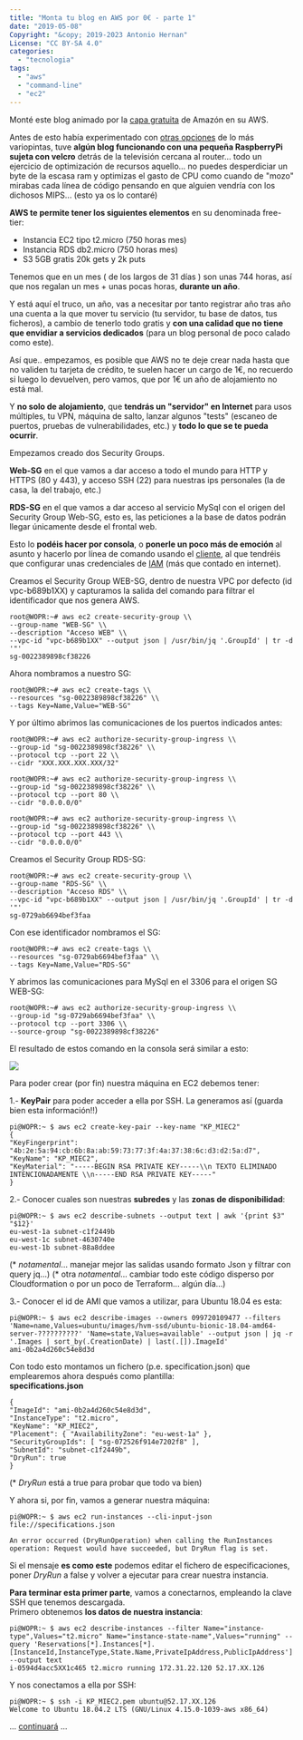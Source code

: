 ```yaml
---
title: "Monta tu blog en AWS por 0€ - parte 1"
date: "2019-05-08"
Copyright: "&copy; 2019-2023 Antonio Hernan"
License: "CC BY-SA 4.0"
categories:
  - "tecnologia"
tags:
  - "aws"
  - "command-line"
  - "ec2"
---
```


Monté este blog animado por la [capa gratuita](https://aws.amazon.com/es/free) de Amazón en su AWS.

Antes de esto había experimentado con [otras opciones](http://pruebadeconcepto.es/?p=1) de lo más variopintas, tuve **algún blog funcionando con una pequeña RaspberryPi sujeta con velcro** detrás de la televisión cercana al router... todo un ejercicio de optimización de recursos aquello... no puedes desperdiciar un byte de la escasa ram y optimizas el gasto de CPU como cuando de "mozo" mirabas cada línea de código pensando en que alguien vendría con los dichosos MIPS... (esto ya os lo contaré)

**AWS te permite tener los siguientes elementos** en su denominada free-tier:

- Instancia EC2 tipo t2.micro (750 horas mes)
- Instancia RDS db2.micro (750 horas mes)
- S3 5GB gratis 20k gets y 2k puts

Tenemos que en un mes ( de los largos de 31 días ) son unas 744 horas, así que nos regalan un mes + unas pocas horas, **durante un año**.

Y está aquí el truco, un año, vas a necesitar por tanto registrar año tras año una cuenta a la que mover tu servicio (tu servidor, tu base de datos, tus ficheros), a cambio de tenerlo todo gratis y **con una calidad que no tiene que envidiar a servicios dedicados** (para un blog personal de poco calado como este).

Así que.. empezamos, es posible que AWS no te deje crear nada hasta que no validen tu tarjeta de crédito, te suelen hacer un cargo de 1€, no recuerdo si luego lo devuelven, pero vamos, que por 1€ un año de alojamiento no está mal.

Y **no solo de alojamiento**, que **tendrás un "servidor" en Internet** para usos múltiples, tu VPN, máquina de salto, lanzar algunos "tests" (escaneo de puertos, pruebas de vulnerabilidades, etc.) y **todo lo que se te pueda ocurrir**.

Empezamos creado dos Security Groups.

**Web-SG** en el que vamos a dar acceso a todo el mundo para HTTP y HTTPS (80 y 443), y acceso SSH (22) para nuestras ips personales (la de casa, la del trabajo, etc.)

**RDS-SG** en el que vamos a dar acceso al servicio MySql con el origen del Security Group Web-SG, esto es, las peticiones a la base de datos podrán llegar únicamente desde el frontal web.

Esto lo **podéis hacer por consola**, o **ponerle un poco más de emoción** al asunto y hacerlo por línea de comando usando el [cliente](https://aws.amazon.com/es/cli/), al que tendréis que configurar unas credenciales de [IAM](https://aws.amazon.com/es/iam/) (más que contado en internet).

Creamos el Security Group WEB-SG, dentro de nuestra VPC por defecto (id vpc-b689b1XX) y capturamos la salida del comando para filtrar el identificador que nos genera AWS.
```
root@WOPR:~# aws ec2 create-security-group \\
--group-name "WEB-SG" \\
--description "Acceso WEB" \\
--vpc-id "vpc-b689b1XX" --output json | /usr/bin/jq '.GroupId' | tr -d '"'
sg-0022389898cf38226
```
Ahora nombramos a nuestro SG:

```
root@WOPR:~# aws ec2 create-tags \\
--resources "sg-0022389898cf38226" \\
--tags Key=Name,Value="WEB-SG"
```

Y por último abrimos las comunicaciones de los puertos indicados antes:

```
root@WOPR:~# aws ec2 authorize-security-group-ingress \\
--group-id "sg-0022389898cf38226" \\
--protocol tcp --port 22 \\
--cidr "XXX.XXX.XXX.XXX/32"

root@WOPR:~# aws ec2 authorize-security-group-ingress \\
--group-id "sg-0022389898cf38226" \\
--protocol tcp --port 80 \\
--cidr "0.0.0.0/0"

root@WOPR:~# aws ec2 authorize-security-group-ingress \\
--group-id "sg-0022389898cf38226" \\
--protocol tcp --port 443 \\
--cidr "0.0.0.0/0"
```

Creamos el Security Group RDS-SG:
```
root@WOPR:~# aws ec2 create-security-group \\
--group-name "RDS-SG" \\
--description "Acceso RDS" \\
--vpc-id "vpc-b689b1XX" --output json | /usr/bin/jq '.GroupId' | tr -d '"'
sg-0729ab6694bef3faa
```
Con ese identificador nombramos el SG:
```
root@WOPR:~# aws ec2 create-tags \\
--resources "sg-0729ab6694bef3faa" \\
--tags Key=Name,Value="RDS-SG"
```
Y abrimos las comunicaciones para MySql en el 3306 para el origen SG WEB-SG:
```
root@WOPR:~# aws ec2 authorize-security-group-ingress \\
--group-id "sg-0729ab6694bef3faa" \\
--protocol tcp --port 3306 \\
--source-group "sg-0022389898cf38226"
```
El resultado de estos comando en la consola será similar a esto:

![](../images/Selección_438.png)

Para poder crear (por fin) nuestra máquina en EC2 debemos tener:

1.- **KeyPair** para poder acceder a ella por SSH. La generamos así (guarda bien esta información!!)
```
pi@WOPR:~ $ aws ec2 create-key-pair --key-name "KP_MIEC2"
{
"KeyFingerprint": "4b:2e:5a:94:cb:6b:8a:ab:59:73:77:3f:4a:37:38:6c:d3:d2:5a:d7",
"KeyName": "KP_MIEC2",
"KeyMaterial": "-----BEGIN RSA PRIVATE KEY-----\\n TEXTO ELIMINADO INTENCIONADAMENTE \\n-----END RSA PRIVATE KEY-----"
}
```
2.- Conocer cuales son nuestras **subredes** y las **zonas de disponibilidad**:
```
pi@WOPR:~ $ aws ec2 describe-subnets --output text | awk '{print $3" "$12}'
eu-west-1a subnet-c1f2449b
eu-west-1c subnet-4630740e
eu-west-1b subnet-88a8ddee
```
(\* _notamental_... manejar mejor las salidas usando formato Json y filtrar con query jq...)
(\* otra _notamental_... cambiar todo este código disperso por Cloudformation o por un poco de Terraform... algún día...)

3.- Conocer el id de AMI que vamos a utilizar, para Ubuntu 18.04 es esta:
```
pi@WOPR:~ $ aws ec2 describe-images --owners 099720109477 --filters 'Name=name,Values=ubuntu/images/hvm-ssd/ubuntu-bionic-18.04-amd64-server-??????????' 'Name=state,Values=available' --output json | jq -r '.Images | sort_by(.CreationDate) | last(.[]).ImageId'
ami-0b2a4d260c54e8d3d
```
Con todo esto montamos un fichero (p.e. specification.json) que emplearemos ahora después como plantilla:  
**specifications.json**
```
{
"ImageId": "ami-0b2a4d260c54e8d3d",
"InstanceType": "t2.micro",
"KeyName": "KP_MIEC2",
"Placement": { "AvailabilityZone": "eu-west-1a" },
"SecurityGroupIds": [ "sg-072526f914e7202f8" ],
"SubnetId": "subnet-c1f2449b",
"DryRun": true
}
```
(\* _DryRun_ está a true para probar que todo va bien)

Y ahora si, por fin, vamos a generar nuestra máquina:
```
pi@WOPR:~ $ aws ec2 run-instances --cli-input-json file://specifications.json

An error occurred (DryRunOperation) when calling the RunInstances operation: Request would have succeeded, but DryRun flag is set.
```

Si el mensaje **es como este** podemos editar el fichero de especificaciones, poner _DryRun_ a false y volver a ejecutar para crear nuestra instancia.

**Para terminar esta primer parte**, vamos a conectarnos, empleando la clave SSH que tenemos descargada.  
Primero obtenemos **los datos de nuestra instancia**:
```
pi@WOPR:~ $ aws ec2 describe-instances --filter Name="instance-type",Values="t2.micro" Name="instance-state-name",Values="running" --query 'Reservations[*].Instances[*].[InstanceId,InstanceType,State.Name,PrivateIpAddress,PublicIpAddress'] --output text
i-0594d4acc5XX1c465 t2.micro running 172.31.22.120 52.17.XX.126
```
Y nos conectamos a ella por SSH:
```
pi@WOPR:~ $ ssh -i KP_MIEC2.pem ubuntu@52.17.XX.126
Welcome to Ubuntu 18.04.2 LTS (GNU/Linux 4.15.0-1039-aws x86_64)
```
... [continuará](/pruebadeconcepto/tec/tec_blogawsparte2/) ...
